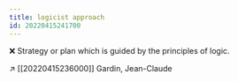 ```yaml
---
title: logicist approach
id: 20220415241700
---
```


❌ Strategy or plan which is guided by the principles of logic.

↗ [[20220415236000]] Gardin, Jean-Claude

